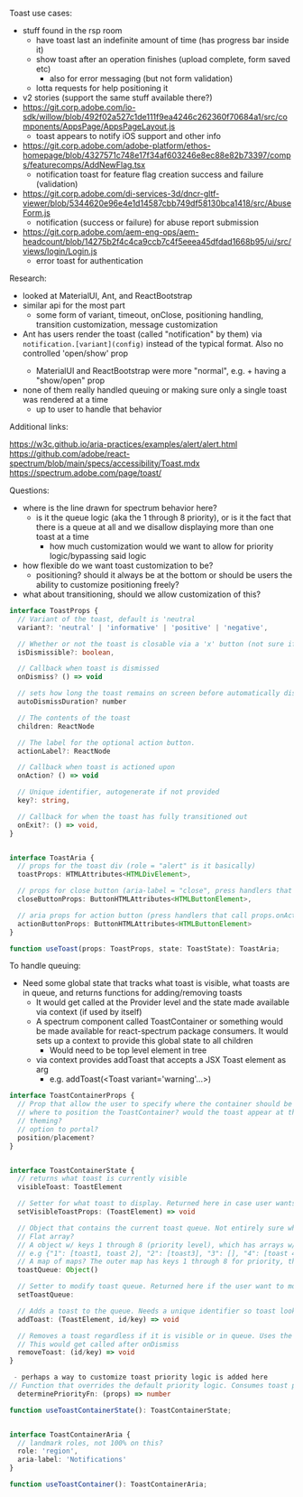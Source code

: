 <!-- Copyright 2020 Adobe. All rights reserved.
This file is licensed to you under the Apache License, Version 2.0 (the "License");
you may not use this file except in compliance with the License. You may obtain a copy
of the License at http://www.apache.org/licenses/LICENSE-2.0
Unless required by applicable law or agreed to in writing, software distributed under
the License is distributed on an "AS IS" BASIS, WITHOUT WARRANTIES OR REPRESENTATIONS
OF ANY KIND, either express or implied. See the License for the specific language
governing permissions and limitations under the License. -->

Toast use cases:
- stuff found in the rsp room
  - have toast last an indefinite amount of time (has progress bar inside it)
  - show toast after an operation finishes (upload complete, form saved etc)
    - also for error messaging (but not form validation)
  - lotta requests for help positioning it
- v2 stories (support the same stuff available there?)
- https://git.corp.adobe.com/io-sdk/willow/blob/492f02a527c1de111f9ea4246c262360f70684a1/src/components/AppsPage/AppsPageLayout.js
  - toast appears to notify iOS support and other info
- https://git.corp.adobe.com/adobe-platform/ethos-homepage/blob/4327571c748e17f34af603246e8ec88e82b73397/comps/featurecomps/AddNewFlag.tsx
  - notification toast for feature flag creation success and failure (validation)
- https://git.corp.adobe.com/di-services-3d/dncr-gltf-viewer/blob/5344620e96e4e1d14587cbb749df58130bca1418/src/AbuseForm.js
  - notification (success or failure) for abuse report submission
- https://git.corp.adobe.com/aem-eng-ops/aem-headcount/blob/14275b2f4c4ca9ccb7c4f5eeea45dfdad1668b95/ui/src/views/login/Login.js
  - error toast for authentication

Research:
- looked at MaterialUI, Ant, and ReactBootstrap
- similar api for the most part
  - some form of variant, timeout, onClose, positioning handling, transition customization, message customization
- Ant has users render the toast (called "notification" by them) via `notification.[variant](config)` instead of the typical <Toast /> format. Also no controlled 'open/show' prop
  - MaterialUI and ReactBootstrap were more "normal", e.g. <Toast /> + having a "show/open" prop
- none of them really handled queuing or making sure only a single toast was rendered at a time
  - up to user to handle that behavior

Additional links:

https://w3c.github.io/aria-practices/examples/alert/alert.html
https://github.com/adobe/react-spectrum/blob/main/specs/accessibility/Toast.mdx
https://spectrum.adobe.com/page/toast/


Questions:
- where is the line drawn for spectrum behavior here?
  - is it the queue logic (aka the 1 through 8 priority), or is it the fact that there is a queue at all and we disallow displaying more than one toast at a time
    - how much customization would we want to allow for priority logic/bypassing said logic
- how flexible do we want toast customization to be?
  - positioning? should it always be at the bottom or should be users the ability to customize positioning freely?
- what about transitioning, should we allow customization of this?


```typescript
interface ToastProps {
  // Variant of the toast, default is 'neutral
  variant?: 'neutral' | 'informative' | 'positive' | 'negative',

  // Whether or not the toast is closable via a 'x' button (not sure if we want this one still, was in v2)
  isDismissible?: boolean,

  // Callback when toast is dismissed
  onDismiss? () => void

  // sets how long the toast remains on screen before automatically dismissing itself. Without it being set, the toast remains indefinitely
  autoDismissDuration? number

  // The contents of the toast
  children: ReactNode

  // The label for the optional action button.
  actionLabel?: ReactNode

  // Callback when toast is actioned upon
  onAction? () => void

  // Unique identifier, autogenerate if not provided
  key?: string,

  // Callback for when the toast has fully transitioned out
  onExit?: () => void,
}


interface ToastAria {
  // props for the toast div (role = "alert" is it basically)
  toastProps: HTMLAttributes<HTMLDivElement>,

  // props for close button (aria-label = "close", press handlers that call props.onDismiss)
  closeButtonProps: ButtonHTMLAttributes<HTMLButtonElement>,

  // aria props for action button (press handlers that call props.onAction, not sure about any aria attributes couldn't find any)
  actionButtonProps: ButtonHTMLAttributes<HTMLButtonElement>
}

function useToast(props: ToastProps, state: ToastState): ToastAria;
```

To handle queuing:

- Need some global state that tracks what toast is visible, what toasts are in queue, and returns functions for adding/removing toasts
  - It would get called at the Provider level and the state made available via context (if used by itself)
  - A spectrum component called ToastContainer or something would be made available for react-spectrum package consumers. It would sets up a context to provide this global state to all children
    - Would need to be top level element in tree
  - via context provides addToast that accepts a JSX Toast element as arg
    - e.g. addToast(<Toast variant='warning'...>)

```typescript
interface ToastContainerProps {
  // Prop that allow the user to specify where the container should be located on the page
  // where to position the ToastContainer? would the toast appear at the bottom of the container it was placed in or portalled out so it is at the bottom of the screen?
  // theming?
  // option to portal?
  position/placement?
}


interface ToastContainerState {
  // returns what toast is currently visible
  visibleToast: ToastElement

  // Setter for what toast to display. Returned here in case user wants to ignore priority logic and set what toast should be visible
  setVisibleToastProps: (ToastElement) => void

  // Object that contains the current toast queue. Not entirely sure what is the best structure
  // Flat array?
  // A object w/ keys 1 through 8 (priority level), which has arrays w/ toasts associated with each?
  // e.g {"1": [toast1, toast 2], "2": [toast3], "3": [], "4": [toast 4], etc}
  // A map of maps? The outer map has keys 1 through 8 for priority, then each key is associated to a map with toastKeys as keys? This allows for priority + toast key lookup while we can still use map.get(priority).values[first] to get the next toast in queue
  toastQueue: Object()

  // Setter to modify toast queue. Returned here if the user want to modify the queue directly (wipe the queue, etc)
  setToastQueue:

  // Adds a toast to the queue. Needs a unique identifier so toast look up can happen via removeToast
  addToast: (ToastElement, id/key) => void

  // Removes a toast regardless if it is visible or in queue. Uses the provided id/key to match what toast to remove
  // This would get called after onDismiss
  removeToast: (id/key) => void
}

 - perhaps a way to customize toast priority logic is added here
// Function that overrides the default priority logic. Consumes toast props and returns a priority number
  determinePriorityFn: (props) => number

function useToastContainerState(): ToastContainerState;


interface ToastContainerAria {
  // landmark roles, not 100% on this?
  role: 'region',
  aria-label: 'Notifications'
}

function useToastContainer(): ToastContainerAria;
```
